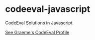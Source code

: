 # codeeval-javascript
CodeEval Solutions in Javascript

[See Graeme's CodeEval Profile](http://www.codeeval.com/profile/graemeboy/)
